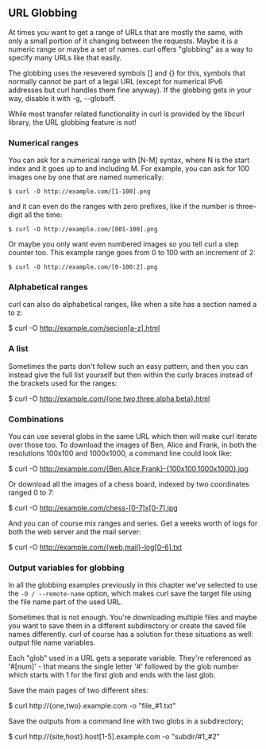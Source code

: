 ## URL Globbing

At times you want to get a range of URLs that are mostly the same, with only a
small portion of it changing between the requests. Maybe it is a numeric range
or maybe a set of names. curl offers "globbing" as a way to specify many URLs
like that easily.

The globbing uses the resevered symbols [] and {} for this, symbols that
normally cannot be part of a legal URL (except for numerical IPv6 addresses
but curl handles them fine anyway). If the globbing gets in your way, disable
it with -g, --globoff.

While most transfer related functionality in curl is provided by the libcurl
library, the URL globbing feature is not!

### Numerical ranges

You can ask for a numerical range with [N-M] syntax, where N is the start
index and it goes up to and including M. For example, you can ask for 100
images one by one that are named numerically:

    $ curl -O http://example.com/[1-100].png

and it can even do the ranges with zero prefixes, like if the number is
three-digit all the time:

    $ curl -O http://example.com/[001-100].png

Or maybe you only want even numbered images so you tell curl a step counter
too. This example range goes from 0 to 100 with an increment of 2:

    $ curl -O http://example.com/[0-100:2].png

### Alphabetical ranges

curl can also do alphabetical ranges, like when a site has a section named a
to z:

   $ curl -O http://example.com/secion[a-z].html

### A list

Sometimes the parts don't follow such an easy pattern, and then you can
instead give the full list yourself but then within the curly braces instead
of the brackets used for the ranges:

   $ curl -O http://example.com/{one,two,three,alpha,beta}.html

### Combinations

You can use several globs in the same URL which then will make curl iterate
over those too. To download the images of Ben, Alice and Frank, in both the
resolutions 100x100 and 1000x1000, a command line could look like:

   $ curl -O http://example.com/{Ben,Alice,Frank}-{100x100,1000x1000}.jpg

Or download all the images of a chess board, indexed by two coordinates ranged
0 to 7:

   $ curl -O http://example.com/chess-[0-7]x[0-7].jpg

And you can of course mix ranges and series. Get a weeks worth of logs for
both the web server and the mail server:

   $ curl -O http://example.com/{web,mail}-log[0-6].txt

### Output variables for globbing

In all the globbing examples previously in this chapter we've selected to use
the `-O / --remote-name` option, which makes curl save the target file using
the file name part of the used URL.

Sometimes that is not enough. You're downloading multiple files and maybe you
want to save them in a different subdirectory or create the saved file names
differently. curl of course has a solution for these situations as well:
output file name variables.

Each "glob" used in a URL gets a separate variable. They're referenced as
'#[num]' - that means the single letter '#' followed by the glob number which
starts with 1 for the first glob and ends with the last glob.

Save the main pages of two different sites:

   $ curl http://{one,two}.example.com -o "file_#1.txt"

Save the outputs from a command line with two globs in a subdirectory;

   $ curl http://{site,host}.host[1-5].example.com -o "subdir/#1_#2"
